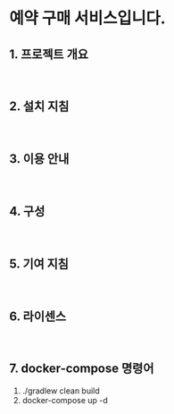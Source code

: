 # 예약 구매 서비스입니다.

## 1. 프로젝트 개요

<br>

## 2. 설치 지침

<br>

## 3. 이용 안내

<br>

## 4. 구성

<br>

## 5. 기여 지침

<br>

## 6. 라이센스

<br>

## 7. docker-compose 명령어
1. ./gradlew clean build
2. docker-compose up -d

<br>
